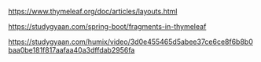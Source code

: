 https://www.thymeleaf.org/doc/articles/layouts.html

https://studygyaan.com/spring-boot/fragments-in-thymeleaf

https://studygyaan.com/humix/video/3d0e455465d5abee37ce6ce8f6b8b0baa0be181f817aafaa40a3dffdab2956fa